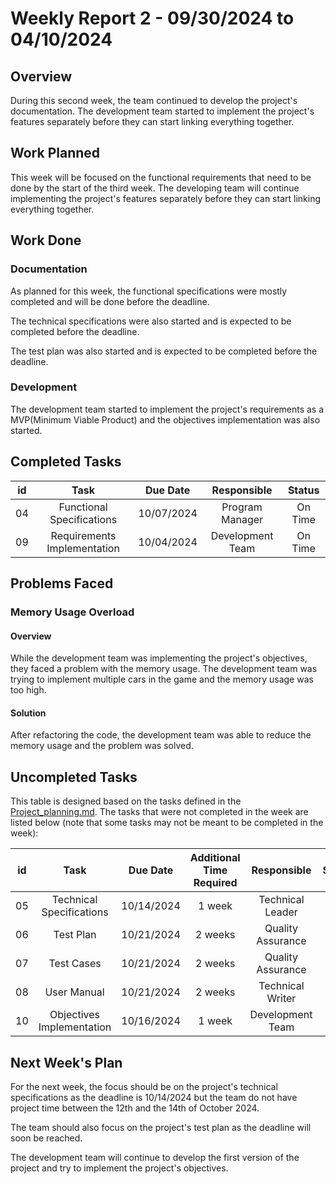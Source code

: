 # Weekly Report 2 - 09/30/2024 to 04/10/2024

## Overview

During this second week, the team continued to develop the project's documentation. The development team started to implement the project's features separately before they can start linking everything together.


## Work Planned

This week will be focused on the functional requirements that need to be done by the start of the third week. The developing team will continue implementing the project's features separately before they can start linking everything together.

## Work Done

### Documentation

As planned for this week, the functional specifications were mostly completed and will be done before the deadline. 

The technical specifications were also started and is expected to be completed before the deadline.

The test plan was also started and is expected to be completed before the deadline.


### Development

The development team started to implement the project's requirements as a MVP(Minimum Viable Product) and the objectives implementation was also started.


## Completed Tasks


|  id  | Task 						| Due Date 	 | Responsible 		| Status  |
| :--: | :------------------------: | :--------: | :--------------: | :-----: |
| 04 | Functional Specifications 	| 10/07/2024 | Program Manager  | On Time |
| 09 | Requirements Implementation 	| 10/04/2024 | Development Team | On Time |


## Problems Faced

### Memory Usage Overload

#### Overview

While the development team was implementing the project's objectives, they faced a problem with the memory usage. The development team was trying to implement multiple cars in the game and the memory usage was too high.

#### Solution

After refactoring the code, the development team was able to reduce the memory usage and the problem was solved.



## Uncompleted Tasks

This table is designed based on the tasks defined in the [Project_planning.md](../Project_planning.md). The tasks that were not completed in the week are listed below (note that some tasks may not be meant to be completed in the week):


|  id  | Task 						| Due Date 		| Additional Time Required  | Responsible 		| Status  |
| :--: | :------------------------: | :-----------: | :-----------------------: | :---------------: | :-----: |
| 05 | Technical Specifications 	| 10/14/2024 	| 1 week 					| Technical Leader 	| On Time |
| 06 | Test Plan 					| 10/21/2024 	| 2 weeks 					| Quality Assurance | On Time |
| 07 | Test Cases 					| 10/21/2024 	| 2 weeks 					| Quality Assurance | On Time |
| 08 | User Manual 					| 10/21/2024 	| 2 weeks 					| Technical Writer 	| On Time |
| 10 | Objectives Implementation 	| 10/16/2024 	| 1 week 					| Development Team 	| On Time |


## Next Week's Plan

For the next week, the focus should be on the project's technical specifications as the deadline is 10/14/2024 but the team do not have project time between the 12th and the 14th of October 2024.

The team should also focus on the project's test plan as the deadline will soon be reached.

The development team will continue to develop the first version of the project and try to implement the project's objectives.